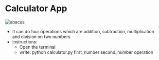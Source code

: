 # Calculator App

![abacus](https://emojipedia-us.s3.dualstack.us-west-1.amazonaws.com/thumbs/160/sony/336/abacus_1f9ee.png)

- It can do four operations which are addition, subtraction, multiplication and division on two numbers
- Instructions:
  - Open the terminal
  - write: python calculator.py first_number second_number operation